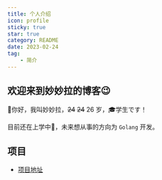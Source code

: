 ```yaml
---
title: 个人介绍
icon: profile
sticky: true
star: true
category: README
date: 2023-02-24
tag:
    - 简介
---
```


## 欢迎来到妙妙拉的博客:wink:

👻你好，我叫妙妙拉，~~24~~ ~~24~~ 26 岁，🎓学生です！

目前还在上学中🤞，未来想从事的方向为 `Golang` 开发。

## 项目

- [项目地址](code/project/README.md)
